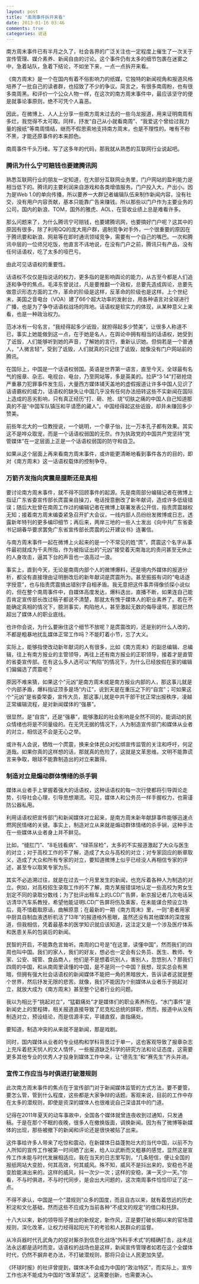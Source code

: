 ```yaml
---
layout: post
title: "南周事件拆开来看"
date: 2013-01-16 03:46
comments: true
categories: 说话
---
```

南方周末事件已有半月之久了，社会各界的广泛关注也一定程度上催生了一次关于宣传管理、媒介素养、新闻自由的讨论。这个事件仍有太多的细节包裹在迷雾之中，急着站队，急着下结论，不如坐下来，一点一点拆开来看。

《南方周末》是一个在国内有着不俗影响力的纸媒，它独特的新闻视角和报道风格培养了一批自己的读者群，也招致了不少的争议。简言之，有很多南周粉，也有很多南周黑。和评价一个公众人物一样，在这次的南方周末事件中，最应该坚守的便是就事论事原则，绝不可凭个人喜恶。

因此，在微博上、人人上分享一些南方周末过去的一些乌龙报道，用来证明南周有多烂，我觉得不太可取。同样，抒发“自己从小就看南周”、“我爱这个曾给过我力量的报纸”等南周情结，继而不假思索地支持南方周末，也是不理性的。唯有不粉不黑，才能还原事件的本来颜色。

南周事件千头万绪，写了这多年的代码，那我就从熟悉的互联网行业说起吧。

### 腾讯为什么宁可赔钱也要建腾讯网

熟悉互联网行业的朋友一定知道，在大部分互联网业务里，门户网站的盈利能力是相当低下的。腾讯的主要利润来自游戏和各类增值服务。门户投入大，产出小。因为是Web 1.0的单向传播，所以要养一大群记者编辑队伍来制作新闻内容，没有社交，没有用户内容贡献，基本只能靠广告来赚钱。所以那些以门户作为主要业务的公司，国内的新浪、TOM，国外的雅虎、AOL，在营收业绩上总是难看许多。

那么问题来了，为什么腾讯宁可赔钱，也要建腾讯网，也要搞好门户呢？这其中的原因有很多，除了利用QQ的庞大用户群，遏制竞争对手外，一个很重要的原因在于腾讯要和新浪、网易等在即时通讯领域竞争，需要有一个自己的嘴巴。一次和腾讯中层的一位师兄吃饭，他直言不讳地说，在没有门户之前，腾讯只有产品，没有任何话语权，吃了太多的哑巴亏。

由此可见话语权的重要性。

话语权不仅仅是指说话的权力，更多指的是影响舆论的能力，从古至今都是人们追逐和争夺的焦点。毛泽东曾说过，凡是要推翻一个政权，总要先造成舆论，总要先做意识形态方面的工作，革命的阶级是这样，反革命的阶级也是这样。上个世纪末，美国之音电台（VOA）建了66个超大功率的发射台，用各种语言对全球进行广播，也是为了争夺话语权战场的阵地。话语权是软实力的体现，从某种意义上来看，也是一种政治权力。

范冰冰有一句名言，“我经得起多少诋毁，就担得起多少赞美”，让很多人称道不已，事实上她能做到这一点，在于她是名人，在舆论中拥有相当的话语权，她受到了诋毁，人们能够听到她的声音，了解她的言行，重新认识她。但倘若是一个普通人，“人微言轻”，受到了诋毁，人们就真的只记住了诋毁，就像没有门户网站前的腾讯。

在国际上，中国是一个话语权弱国。英语是世界第一语言，直至今天，全球最有名气的报章、杂志、电视台、电台，乃至网站等，多是英美的。拉萨“3·14”打砸抢烧严重暴力犯罪事件发生后，大量西方媒体铺天盖地的虚假报道让许多中国人见识了话语霸权的威力，话语权的缺失让中国几乎没有任何办法扭转这些不实新闻在国际上造成的恶劣影响，只有真正经历“打、砸、抢、烧”切肤之痛的中国人自己知道那真的不是“中国军队镇压和平请愿的藏人”。中国经得起这些诋毁，却并未赚回多少赞美。

前些年北大的一位教授说，一个姚明，一个章子怡，比一万本孔子都有效果。其实这不是哗众取宠，而是一个话语权弱国的无奈。作为执政党的中国共产党坚持“党管媒体”在一定层面上正是一个话语权弱国的防守和自卫。

如果从这个层面上再来看南方周末事件，或许能更清晰地看到事件各方的目的，即对《南方周末》这一话语权载体的控制争夺。

### 万箭齐发指向庹震是臆断还是真相

要讨论南方周末事件，就不得不回顾事件的起源。先是南周部分编辑记者在微博上指证广东省委宣传部长庹震亲自操刀，电话授意删改了新年献词，造成许多低级错误；随后大批曾在南周工作过的编辑记者在微博上联署发表公开信，指责庹震越权无知；接着南方周末编委紧急召开扩大会议，一线内部人员纷纷发微博或日志，透露新年特刊的更多编印细节；再后来，两岸三地的一些人士发出《向中共广东省委书记胡春华要求罢免广东省宣传部长庹震的公开建议书》连署信。

与南方周末事件一起在微博上火起来的是一个不常见的姓“庹”，庹震这个名字从事件最初就成为千夫所指，作为被指证出的“元凶”接受着天南海北的责问甚至无休止的人身攻击，逼其下台的声音也一浪高过一浪。

事实上，直到今天，无论是南周内部个人的微博爆料，还是境内外媒体的报道分析，都没有直接理由证明删改后的新年献词是庹震所为。甚至振振有词的“电话逐字授意”，也与指责庹震搞出错别字自相矛盾。我无意把这件事弄得像侦探小说似的，但在整个南周事件中，自媒体高度发达，爆料迭出，直播不断，如果连自己能否肯定宣传部长改过稿子都说不清楚，那就太有愧于媒体人的职业素养了。若在不能确定真相的情况下，臆测事实，构陷他人，甚至激起无数的侮辱谩骂，那就已然超出了媒体人的职业底线。

也许你会说，为什么要揪住这个细节不放呢？是庹震改的，还是别的什么人改的，不都是粗暴地扰乱媒体正常工作吗？不能盯着小节，忘了大义。

实际上，能够指使改动新年献词的人有很多，比如《南方周末》的副总编辑、总编辑，往上有南方报业的主管领导，再往上还有南方报业的正职领导，接着才是直管的省委宣传部。在有这么多人选可以“构陷”的情况下，为什么已经放假在家的编辑们偏偏选了庹震呢？

原因不难来猜，如果这个“元凶”是南方周末或是南方报业内部的人，那这事儿就是个内部矛盾，爆料指证顶多是场“内讧”，说到天是在重压之下的“自宫”；可如果这个“元凶”是省委常委，宣传大员，那这事儿就是中共干部干扰正常出报秩序，凌越正常编辑流程，是对新闻媒体的“强暴”。

很显然，是“自宫”，还是“强暴”，能够激起的社会影响是全然不同的，能调动的民众情绪也将是不同量级的。在无凭无据的情况下，人为制造宣传部门和媒体从业者的对立，相信这不会是无心之举。

或许有人会说，牺牲一个庹震，换来全体民众对松绑宣传监管的关注和呼吁，何足道哉。如果你真的这样想的话，那就真的危险了，这就是文革思维。文明不能靠谎言来争取，眼球不能靠制造出的对立来赢得。

### 制造对立是煽动群体情绪的杀手锏

媒体从业者手上掌握着强大的话语权，这种话语权的每一次行使都将引导舆论走势，引导社会心理，引导思想潮流。可见，媒体人和公务员一样手握权力，也需谨防公器私用。

利用话语权把宣传部门和新闻媒体对立起来，是南方周末新年献辞事件能够迅速点燃网民情绪的关键。事实上，制造对立从来就是煽动群体情绪的杀手锏，这种手法在一些媒体从业者身上并不鲜见。

比如，“缝肛门”、“8毛钱看病”、“绿茶尿检”，太多的不实报道激起了大众与医生的对立；对于高校工作的不了解，造成了大众与高校的对立；对专家回应的断章取义，造成了大众和所有专家的对立，要知道微博上似乎已经没人再相信专家的评述，甚至专以取笑专家为乐。

其实不必追溯过往，就是在过去一个月里发生的新闻，也充斥着各种人为制造的对立。例如，对高校招生录取工作的不了解，南方某报错误地认定一些高校为男女生划定不同的录取分数线；为了批评出租车上的LCD广告屏，新京报记者几次电话采访清华汽车系教授，希望他能证明LCD广告屏将伤及乘客，在未能谋合预设立场后，竟不惜截取原话，曲解原意；在最新的一期《南方周末》里，一则“患者用家中厨具自制血液透析机活了13年”的报道格外惹眼，虽然还没有其他媒体的深度报道，但我相信，凭着最基本的医学知识就应该知道，这注定又是一个涉及医疗体系和医患关系的包装后的新闻。

民智的开启，不能靠危言耸听。南周的口号是“在这里，读懂中国”，然而我们的四周也叫中国。我们的家人，我们的好友，想必也一定会有公务员、医生、教师、专家、公安、城管、食品商人，他们是不是想着坑别人，害别人，忽悠别人？那我们四周的中国，和从南周里读懂的中国，是不是同一个中国？我想，现实总会有黑暗，但拥有强大社会话语权的新闻媒体不能把一角的黑暗放大，告诉读者这就是整个世界，然后抒发无限的悲苦。就像，我们不能因为个别媒体从业者乐于挑起对立，就放大成为《南方周末》甚至整个记者行业的问题。

我以为相比于“挑起对立”，“猛戳痛处”才是媒体们的职业素养所在。“水门事件”是新闻史上的里程碑，相关报道直接导致了尼克松总统的辞职，然而，报道中从没有制造对立，预设结论，而是信源丰实，平铺直叙，直指痛处。

要知道，制造冲突的从来就不是新闻，那是戏剧。

同时，国内媒体从业者的专业结构和学科背景过于单一，这也客观导致了报章杂志上充斥着悲天悯人的文人情怀，一些报道缺乏科学的研究方法和论证态度，这需要更多其他专业的优秀人才投身到媒体工作中来，让“德先生”和“赛先生”齐头并进。

### 宣传工作应当与时俱进打破潜规则

此次南方周末事件的焦点在于宣传部门对于新闻媒体监管的方式方法，要不要管，要怎么管，管到什么程度，这些都是大家争辩的话题。客观来说，目前的工作中存在太多的潜规则，即使是资深的媒体人也很难说自己深谙其中的门道。

记得在2011年夏天的动车事故中，全国各个媒体就曾连夜收到过通知，只发通稿。于是在那个不眠的夜晚，很多人在撤换版面，调换新闻。因为有了微博等新媒体的出现，那些被撤下的新闻和评论还是很快被贴了出来。

这件事给许多人带来了吃惊和震动，在新媒体日益蓬勃壮大的当代中国，以前不为人所知的宣传工作被第一时间晒了出来，给人以武断而又粗暴的感觉，显然这是宣传工作未能与时代发展相适应。我在当天的日志里写到，“几条短信，便让全国的报纸网站大变脸，何其高效，何其威风。殊不知，威风不是抖出来的，安稳也不是变脸能演出来的。这样的威风，抖一次少一次；这样的安稳，演一天少一天。”你看，不与时俱进，不与时代同步，是会出大问题的，这次南周事件恰恰印证了这一点。

不得不承认，中国是一个“潜规则”众多的国度，而且自古以来，就有着悠远的历史积淀和文化基础，然而这些不应成为当前各种“不成文的规定”的借口和托辞。

十八大以来，新的领导班子推出的新规定，新作风，正是要打破长期以来的官场潜规则，深化改革，让权力经得起阳光下的考验和人民群众的监督。

从冷兵器时代孔武角力的捉对厮杀到信息化战场“外科手术式”的精确打击，战术战法永远都是适时而变。话语权的战场也是这样，新闻宣传管理者如若在这个全媒体时代，仍然不摒弃老办法，不打破潜规则，那将只会让人民更加失望。

《环球时报》的社评曾提到，媒体决不会成为中国的“政治特区”，而实际上，宣传工作也决不能成为中国的“改革禁区”。这需要创新，也需要决心。